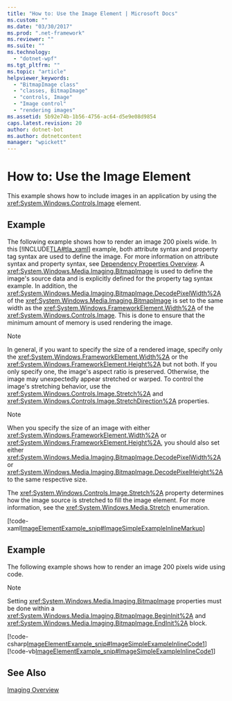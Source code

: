 ```yaml
---
title: "How to: Use the Image Element | Microsoft Docs"
ms.custom: ""
ms.date: "03/30/2017"
ms.prod: ".net-framework"
ms.reviewer: ""
ms.suite: ""
ms.technology: 
  - "dotnet-wpf"
ms.tgt_pltfrm: ""
ms.topic: "article"
helpviewer_keywords: 
  - "BitmapImage class"
  - "classes, BitmapImage"
  - "controls, Image"
  - "Image control"
  - "rendering images"
ms.assetid: 5b92e74b-1b56-4756-ac64-d5e9e08d9854
caps.latest.revision: 20
author: dotnet-bot
ms.author: dotnetcontent
manager: "wpickett"
---
```

# How to: Use the Image Element
This example shows how to include images in an application by using the <xref:System.Windows.Controls.Image> element.  
  
## Example  
 The following example shows how to render an image 200 pixels wide. In this [!INCLUDE[TLA#tla_xaml](../../../../includes/tlasharptla-xaml-md.md)] example, both attribute syntax and property tag syntax are used to define the image. For more information on attribute syntax and property syntax, see [Dependency Properties Overview](../../../../docs/framework/wpf/advanced/dependency-properties-overview.md). A <xref:System.Windows.Media.Imaging.BitmapImage> is used to define the image's source data and is explicitly defined for the property tag syntax example. In addition, the <xref:System.Windows.Media.Imaging.BitmapImage.DecodePixelWidth%2A> of the <xref:System.Windows.Media.Imaging.BitmapImage> is set to the same width as the <xref:System.Windows.FrameworkElement.Width%2A> of the <xref:System.Windows.Controls.Image>. This is done to ensure that the minimum amount of memory is used rendering the image.  
  
> [!NOTE]
>  In general, if you want to specify the size of a rendered image, specify only the <xref:System.Windows.FrameworkElement.Width%2A> or the <xref:System.Windows.FrameworkElement.Height%2A> but not both. If you only specify one, the image's aspect ratio is preserved. Otherwise, the image may unexpectedly appear stretched or warped. To control the image's stretching behavior, use the <xref:System.Windows.Controls.Image.Stretch%2A> and <xref:System.Windows.Controls.Image.StretchDirection%2A> properties.  
  
> [!NOTE]
>  When you specify the size of an image with either <xref:System.Windows.FrameworkElement.Width%2A> or <xref:System.Windows.FrameworkElement.Height%2A>, you should also set either <xref:System.Windows.Media.Imaging.BitmapImage.DecodePixelWidth%2A> or <xref:System.Windows.Media.Imaging.BitmapImage.DecodePixelHeight%2A> to the same respective size.  
  
 The <xref:System.Windows.Controls.Image.Stretch%2A> property determines how the image source is stretched to fill the image element. For more information, see the <xref:System.Windows.Media.Stretch> enumeration.  
  
 [!code-xaml[ImageElementExample_snip#ImageSimpleExampleInlineMarkup](../../../../samples/snippets/csharp/VS_Snippets_Wpf/ImageElementExample_snip/CSharp/ImageSimpleExample.xaml#imagesimpleexampleinlinemarkup)]  
  
## Example  
 The following example shows how to render an image 200 pixels wide using code.  
  
> [!NOTE]
>  Setting <xref:System.Windows.Media.Imaging.BitmapImage> properties must be done within a <xref:System.Windows.Media.Imaging.BitmapImage.BeginInit%2A> and <xref:System.Windows.Media.Imaging.BitmapImage.EndInit%2A> block.  
  
 [!code-csharp[ImageElementExample_snip#ImageSimpleExampleInlineCode1](../../../../samples/snippets/csharp/VS_Snippets_Wpf/ImageElementExample_snip/CSharp/ImageSimpleExample.xaml.cs#imagesimpleexampleinlinecode1)]
 [!code-vb[ImageElementExample_snip#ImageSimpleExampleInlineCode1](../../../../samples/snippets/visualbasic/VS_Snippets_Wpf/ImageElementExample_snip/VB/ImageSimpleExample.xaml.vb#imagesimpleexampleinlinecode1)]  
  
## See Also  
 [Imaging Overview](../../../../docs/framework/wpf/graphics-multimedia/imaging-overview.md)
